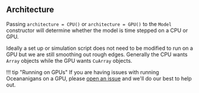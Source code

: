 ## Architecture
Passing `architecture = CPU()` or `architecture = GPU()` to the `Model` constructor will determine whether the model
is time stepped on a CPU or GPU.

Ideally a set up or simulation script does not need to be modified to run on a GPU but we are still smoothing out
rough edges. Generally the CPU wants `Array` objects while the GPU wants `CuArray` objects.

!!! tip "Running on GPUs"
    If you are having issues with running Oceananigans on a GPU, please
    [open an issue](https://github.com/climate-machine/Oceananigans.jl/issues/new) and we'll do our best to help out.
